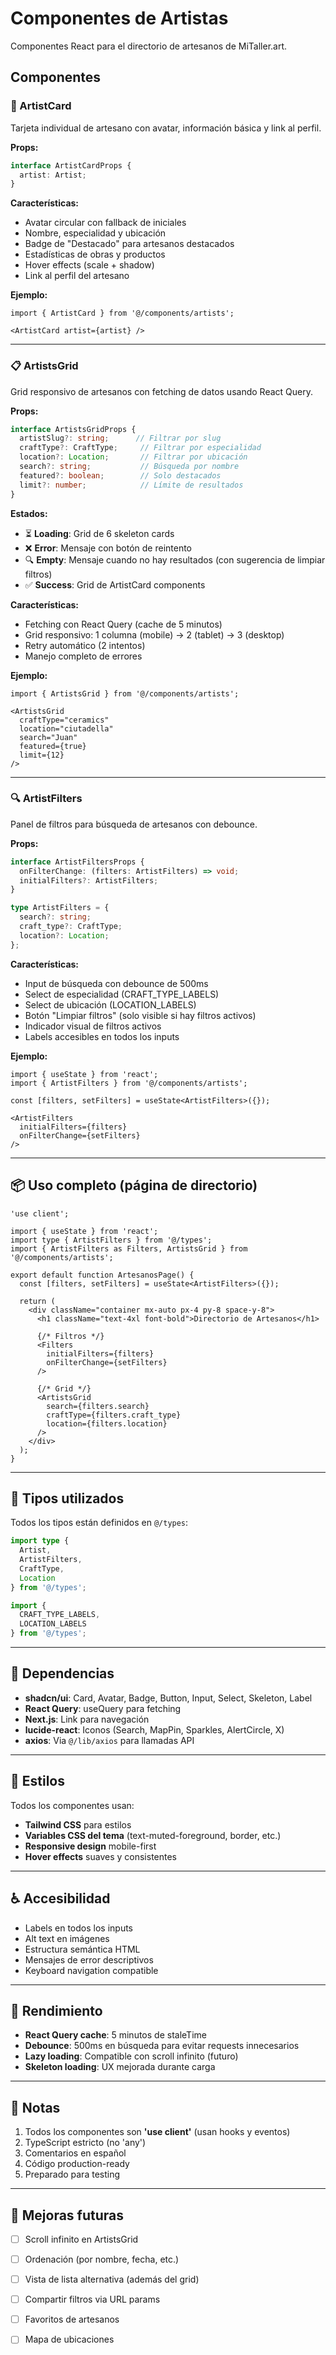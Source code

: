 # Componentes de Artistas

Componentes React para el directorio de artesanos de MiTaller.art.

## Componentes

### 🎨 ArtistCard

Tarjeta individual de artesano con avatar, información básica y link al perfil.

**Props:**
```typescript
interface ArtistCardProps {
  artist: Artist;
}
```

**Características:**
- Avatar circular con fallback de iniciales
- Nombre, especialidad y ubicación
- Badge de "Destacado" para artesanos destacados
- Estadísticas de obras y productos
- Hover effects (scale + shadow)
- Link al perfil del artesano

**Ejemplo:**
```tsx
import { ArtistCard } from '@/components/artists';

<ArtistCard artist={artist} />
```

---

### 📋 ArtistsGrid

Grid responsivo de artesanos con fetching de datos usando React Query.

**Props:**
```typescript
interface ArtistsGridProps {
  artistSlug?: string;      // Filtrar por slug
  craftType?: CraftType;     // Filtrar por especialidad
  location?: Location;       // Filtrar por ubicación
  search?: string;           // Búsqueda por nombre
  featured?: boolean;        // Solo destacados
  limit?: number;            // Límite de resultados
}
```

**Estados:**
- ⏳ **Loading**: Grid de 6 skeleton cards
- ❌ **Error**: Mensaje con botón de reintento
- 🔍 **Empty**: Mensaje cuando no hay resultados (con sugerencia de limpiar filtros)
- ✅ **Success**: Grid de ArtistCard components

**Características:**
- Fetching con React Query (cache de 5 minutos)
- Grid responsivo: 1 columna (mobile) → 2 (tablet) → 3 (desktop)
- Retry automático (2 intentos)
- Manejo completo de errores

**Ejemplo:**
```tsx
import { ArtistsGrid } from '@/components/artists';

<ArtistsGrid
  craftType="ceramics"
  location="ciutadella"
  search="Juan"
  featured={true}
  limit={12}
/>
```

---

### 🔍 ArtistFilters

Panel de filtros para búsqueda de artesanos con debounce.

**Props:**
```typescript
interface ArtistFiltersProps {
  onFilterChange: (filters: ArtistFilters) => void;
  initialFilters?: ArtistFilters;
}

type ArtistFilters = {
  search?: string;
  craft_type?: CraftType;
  location?: Location;
};
```

**Características:**
- Input de búsqueda con debounce de 500ms
- Select de especialidad (CRAFT_TYPE_LABELS)
- Select de ubicación (LOCATION_LABELS)
- Botón "Limpiar filtros" (solo visible si hay filtros activos)
- Indicador visual de filtros activos
- Labels accesibles en todos los inputs

**Ejemplo:**
```tsx
import { useState } from 'react';
import { ArtistFilters } from '@/components/artists';

const [filters, setFilters] = useState<ArtistFilters>({});

<ArtistFilters
  initialFilters={filters}
  onFilterChange={setFilters}
/>
```

---

## 📦 Uso completo (página de directorio)

```tsx
'use client';

import { useState } from 'react';
import type { ArtistFilters } from '@/types';
import { ArtistFilters as Filters, ArtistsGrid } from '@/components/artists';

export default function ArtesanosPage() {
  const [filters, setFilters] = useState<ArtistFilters>({});

  return (
    <div className="container mx-auto px-4 py-8 space-y-8">
      <h1 className="text-4xl font-bold">Directorio de Artesanos</h1>
      
      {/* Filtros */}
      <Filters
        initialFilters={filters}
        onFilterChange={setFilters}
      />

      {/* Grid */}
      <ArtistsGrid
        search={filters.search}
        craftType={filters.craft_type}
        location={filters.location}
      />
    </div>
  );
}
```

---

## 🎯 Tipos utilizados

Todos los tipos están definidos en `@/types`:

```typescript
import type { 
  Artist, 
  ArtistFilters, 
  CraftType, 
  Location 
} from '@/types';

import { 
  CRAFT_TYPE_LABELS, 
  LOCATION_LABELS 
} from '@/types';
```

---

## 🧩 Dependencias

- **shadcn/ui**: Card, Avatar, Badge, Button, Input, Select, Skeleton, Label
- **React Query**: useQuery para fetching
- **Next.js**: Link para navegación
- **lucide-react**: Iconos (Search, MapPin, Sparkles, AlertCircle, X)
- **axios**: Via `@/lib/axios` para llamadas API

---

## 🎨 Estilos

Todos los componentes usan:
- **Tailwind CSS** para estilos
- **Variables CSS del tema** (text-muted-foreground, border, etc.)
- **Responsive design** mobile-first
- **Hover effects** suaves y consistentes

---

## ♿ Accesibilidad

- Labels en todos los inputs
- Alt text en imágenes
- Estructura semántica HTML
- Mensajes de error descriptivos
- Keyboard navigation compatible

---

## 🚀 Rendimiento

- **React Query cache**: 5 minutos de staleTime
- **Debounce**: 500ms en búsqueda para evitar requests innecesarios
- **Lazy loading**: Compatible con scroll infinito (futuro)
- **Skeleton loading**: UX mejorada durante carga

---

## 📝 Notas

1. Todos los componentes son **'use client'** (usan hooks y eventos)
2. TypeScript estricto (no 'any')
3. Comentarios en español
4. Código production-ready
5. Preparado para testing

---

## 🔮 Mejoras futuras

- [ ] Scroll infinito en ArtistsGrid
- [ ] Ordenación (por nombre, fecha, etc.)
- [ ] Vista de lista alternativa (además del grid)
- [ ] Compartir filtros via URL params
- [ ] Favoritos de artesanos
- [ ] Mapa de ubicaciones

